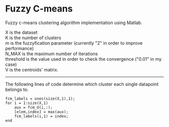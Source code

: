 # Fuzzy C-means

Fuzzy c-means clustering algorithm implementation using Matlab.

X is the dataset  
K is the number of clusters  
m is the fuzzyfication parameter (currently "2" in order to improve performance)  
N_MAX is the maximum number of iterations  
threshold is the value used in order to check the convergence ("0.01" in my case)  
V is the centroids' matrix.  

______________________________________________________________________________________________

The following lines of code determine which cluster each single datapoint belongs to.  

```
fcm_labels = ones(size(X,1),1);  
for i = 1:size(X,1)  
    aux = fcm_U(i,:);  
    [elem,index] = max(aux);  
    fcm_labels(i,1) = index;   
end 
```


